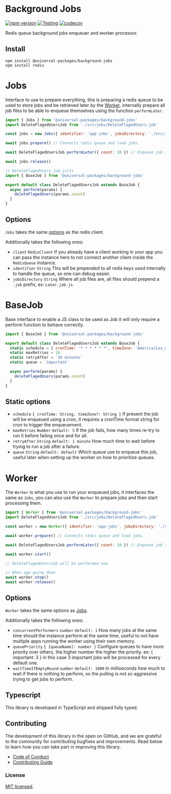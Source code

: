 # Background Jobs

[![npm version](https://badge.fury.io/js/@universal-packages%2Fbackground-jobs.svg)](https://www.npmjs.com/package/@universal-packages/background-jobs)
[![Testing](https://github.com/universal-packages/universal-background-jobs/actions/workflows/testing.yml/badge.svg)](https://github.com/universal-packages/universal-background-jobs/actions/workflows/testing.yml)
[![codecov](https://codecov.io/gh/universal-packages/universal-background-jobs/branch/main/graph/badge.svg?token=CXPJSN8IGL)](https://codecov.io/gh/universal-packages/universal-background-jobs)

Redis queue background jobs enqueuer and worker processor.

## Install

```shell
npm install @universal-packages/background-jobs
npm install redis
```

# Jobs

Interface to use to prepare everything, this is preparing a redis queue to be used to store jobs and be retrieved later by the [Worker](#worker), internally prepare all job files to be able to enqueue themselves using the function `performLater`.

```js
import { Jobs } from '@universal-packages/background-jobs'
import DeleteFlagedUsersJob from './src/jobs/DeleteFlagedUsers.job'

const jobs = new Jobs({ identifier: 'app-jobs', jobsDirectory: './src/jobs' })

await jobs.prepare() // Connects redis queue and load jobs.

await DeleteFlagedUsersJob.performLater({ count: 10 }) // Enqueue job to be performed later

await jobs.release()
```

```js
// DeleteFlagedUsers.job.js|ts
import { BaseJob } from '@universal-packages/background-jobs'

export default class DeleteFlagedUsersJob extends BaseJob {
  async perform(params) {
    deleteFlagedUsers(params.count)
  }
}
```

## Options

`Jobs` takes the same [options](https://github.com/redis/node-redis/blob/master/docs/client-configuration.md) as the redis client.

Additionally takes the following ones:

- `client` `RedisClient`
  If you already have a client working in your app you can pass the instance here to not connect another client inside the `RedisQueue` instance.
- `identifier` `String`
  This will be prepended to all redis keys used internally to handle the queue, so one can debug easier.
- `jobsDirectory` `String`
  Where all job files are, all files should prepend a `.job` prefix, ex: `Later.job.js`.

# BaseJob

Base interface to enable a JS class to be used as Job it will only require a perform function to behave correctly.

```js
import { BaseJob } from '@universal-packages/background-jobs'

export default class DeleteFlagedUsersJob extends BaseJob {
  static schedule = { cronTime: '* * * * * *', timeZone: 'America/Los_Angeles' }
  static maxRetries = 10
  static retryAfter = '10 minutes'
  static queue = 'important'

  async perform(params) {
    deleteFlagedUsers(params.count)
  }
}
```

## Static options

- `schedule` `{ cronTime: String, timeZone?: String }`
  If present the job will be enqueued using a cron, it requires a cronTime format string for cron to trigger the enqueuement.
- `maxRetries` `Number` `default: 5`
  If the job fails, how many times re-try to run it before failing once and for all.
- `retryAfter` `String` `default: 1 minute`
  How much time to wait before trying to run a job after a failure.
- `queue` `String` `default: default`
  Which queue use to enqueue this job, useful later when setting up the worker on how to prioritize queues.

# Worker

The `Worker` is what you use to run your enqueued jobs, it interfaces the same as `Jobs`, you can also use the `Worker` to prepare jobs and then start processing them.

```js
import { Worker } from '@universal-packages/background-jobs'
import DeleteFlagedUsersJob from './src/jobs/DeleteFlagedUsers.job'

const worker = new Worker({ identifier: 'app-jobs', jobsDirectory: './src/jobs', concurrentPerformers: 2, queuePriority: { important: 2 }, waitTimeIfEmptyRound: 10000 })

await worker.prepare() // Connects redis queue and load jobs.

await DeleteFlagedUsersJob.performLater({ count: 10 }) // Enqueue job to be performed later

await worker.start()

// DeleteFlagedUsersJob will be performed now

// When app going down
await worker.stop()
await worker.release()
```

## Options

`Worker` takes the same options as [Jobs](#jobs).

Additionally takes the following ones:

- `concurrentPerformers` `number` `default: 1`
  How many jobs at the same time should the instance perform at the same time, useful to not have multiple apps running the worker using their own memory.
- `queuePriority` `{ [queueName]: number }`
  Configure queues to have more priority over others, the higher number the higher the priority. ex: { important: 3 } in this case 3 important jobs will be processed for every default one.
- `waitTimeIfEmptyRound` `number` `default: 1000`
  In milliseconds how much to wait if there is nothing to perform, so the pulling is not so aggressive trying to get jobs to perform.

## Typescript

This library is developed in TypeScript and shipped fully typed.

## Contributing

The development of this library in the open on GitHub, and we are grateful to the community for contributing bugfixes and improvements. Read below to learn how you can take part in improving this library.

- [Code of Conduct](./CODE_OF_CONDUCT.md)
- [Contributing Guide](./CONTRIBUTING.md)

### License

[MIT licensed](./LICENSE).
